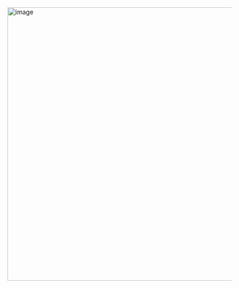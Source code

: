 <img width="615" alt="image" src="https://user-images.githubusercontent.com/36266068/230671767-5ca4e30c-af15-4a28-9cf4-68cb99c0f6ee.png">